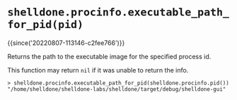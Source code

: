 # `shelldone.procinfo.executable_path_for_pid(pid)`

{{since('20220807-113146-c2fee766')}}

Returns the path to the executable image for the specified process id.

This function may return `nil` if it was unable to return the info.

```
> shelldone.procinfo.executable_path_for_pid(shelldone.procinfo.pid())
"/home/shelldone/shelldone-labs/shelldone/target/debug/shelldone-gui"
```


